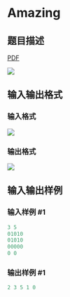 # Amazing

## 题目描述

[problemUrl]: https://uva.onlinejudge.org/index.php?option=com_onlinejudge&Itemid=8&category=7&page=show_problem&problem=497

[PDF](https://uva.onlinejudge.org/external/5/p556.pdf)

![](https://cdn.luogu.com.cn/upload/vjudge_pic/UVA556/38261d480729429696e8b4bd50a7ad2550dd07ca.png)

## 输入输出格式

### 输入格式

![](https://cdn.luogu.com.cn/upload/vjudge_pic/UVA556/dd1ce7119a92ac068cafbf7d47a5c83a99baee1d.png)

### 输出格式

![](https://cdn.luogu.com.cn/upload/vjudge_pic/UVA556/f2953d2b5f3895736358a51ab8873d4b7bdb6a7b.png)

## 输入输出样例

### 输入样例 #1

```cpp
3 5
01010
01010
00000
0 0
```


### 输出样例 #1

```cpp
2 3 5 1 0
```


